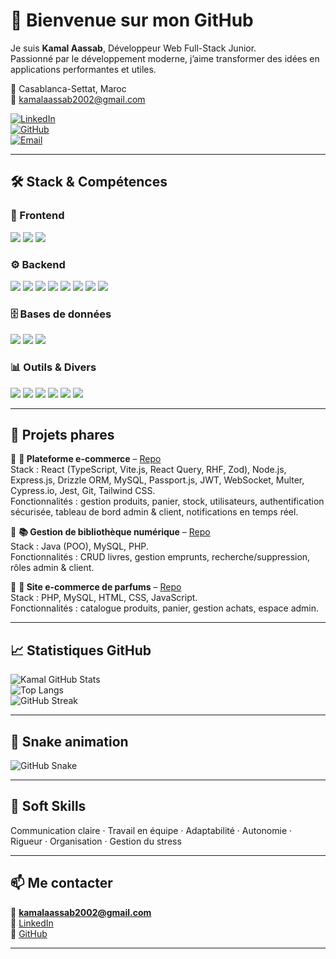 # 👋 Bienvenue sur mon GitHub

Je suis **Kamal Aassab**, Développeur Web Full-Stack Junior.  
Passionné par le développement moderne, j’aime transformer des idées en applications performantes et utiles.  

📍 Casablanca-Settat, Maroc  
📧 kamalaassab2002@gmail.com  

[![LinkedIn](https://img.shields.io/badge/LinkedIn-0A66C2?style=for-the-badge&logo=linkedin&logoColor=white)](https://www.linkedin.com/in/kamalaassab)  
[![GitHub](https://img.shields.io/badge/GitHub-181717?style=for-the-badge&logo=github&logoColor=white)](https://github.com/KamalAassab)  
[![Email](https://img.shields.io/badge/Email-D14836?style=for-the-badge&logo=gmail&logoColor=white)](mailto:kamalaassab2002@gmail.com)

---

## 🛠️ Stack & Compétences

### 🎨 Frontend
<p>
  <img src="https://skillicons.dev/icons?i=react,typescript,js,html,css,tailwind,bootstrap,vite" />
  <img src="https://img.shields.io/badge/Cypress-17202C?style=for-the-badge&logo=cypress&logoColor=white" />
  <img src="https://img.shields.io/badge/Zod-3066BE?style=for-the-badge&logoColor=white" />
</p>

### ⚙️ Backend
<p>
  <img src="https://skillicons.dev/icons?i=nodejs,express,php,laravel" />
  <img src="https://img.shields.io/badge/Drizzle%20ORM-3C3C3C?style=for-the-badge&logo=databricks&logoColor=white" />
  <img src="https://img.shields.io/badge/Passport.js-34E27A?style=for-the-badge&logo=node.js&logoColor=black" />
  <img src="https://img.shields.io/badge/JWT-black?style=for-the-badge&logo=jsonwebtokens" />
  <img src="https://img.shields.io/badge/WebSocket-010101?style=for-the-badge&logo=socket.io&logoColor=white" />
  <img src="https://img.shields.io/badge/Multer-FFCA28?style=for-the-badge&logo=npm&logoColor=black" />
  <img src="https://img.shields.io/badge/Bcrypt.js-004C99?style=for-the-badge&logo=javascript&logoColor=white" />
  <img src="https://img.shields.io/badge/Jest-C21325?style=for-the-badge&logo=jest&logoColor=white" />
</p>

### 🗄️ Bases de données
<p>
  <img src="https://skillicons.dev/icons?i=mysql,postgres" />
  <img src="https://img.shields.io/badge/phpMyAdmin-6C78AF?style=for-the-badge&logo=phpmyadmin&logoColor=white" />
  <img src="https://img.shields.io/badge/UML/MERISE-003366?style=for-the-badge&logoColor=white" />
</p>

### 📊 Outils & Divers
<p>
  <img src="https://skillicons.dev/icons?i=git,github,postman,java" />
  <img src="https://img.shields.io/badge/Power%20BI-F2C811?style=for-the-badge&logo=powerbi&logoColor=black" />
  <img src="https://img.shields.io/badge/Arduino-00979D?style=for-the-badge&logo=arduino&logoColor=white" />
  <img src="https://img.shields.io/badge/MS%20Project-217346?style=for-the-badge&logo=microsoft&logoColor=white" />
  <img src="https://img.shields.io/badge/Microsoft%20Office%20365-D83B01?style=for-the-badge&logo=microsoftoffice&logoColor=white" />
  <img src="[https://img.shields.io/badge/Canva-00C4CC?style=for-the-badge&logo=canva&logoColor=white](https://cdn.brandfetch.io/id9mVQlyB1/w/400/h/400/theme/dark/icon.jpeg?c=1bxid64Mup7aczewSAYMX&t=1725863485997)" />
</p>

---

## 🌟 Projets phares

🔹 **🛒 Plateforme e-commerce** – [Repo](https://github.com/KamalAassab/Lost-and-Found)  
Stack : React (TypeScript, Vite.js, React Query, RHF, Zod), Node.js, Express.js, Drizzle ORM, MySQL, Passport.js, JWT, WebSocket, Multer, Cypress.io, Jest, Git, Tailwind CSS.  
Fonctionnalités : gestion produits, panier, stock, utilisateurs, authentification sécurisée, tableau de bord admin & client, notifications en temps réel.  

🔹 **📚 Gestion de bibliothèque numérique** – [Repo](https://github.com/KamalAassab/Biblio-Java)  
Stack : Java (POO), MySQL, PHP.  
Fonctionnalités : CRUD livres, gestion emprunts, recherche/suppression, rôles admin & client.  

🔹 **🌸 Site e-commerce de parfums** – [Repo](https://github.com/KamalAassab/OulinouWebsite)  
Stack : PHP, MySQL, HTML, CSS, JavaScript.  
Fonctionnalités : catalogue produits, panier, gestion achats, espace admin.  

---

## 📈 Statistiques GitHub
![Kamal GitHub Stats](https://github-readme-stats.vercel.app/api?username=KamalAassab&show_icons=true&theme=radical)  
![Top Langs](https://github-readme-stats.vercel.app/api/top-langs/?username=KamalAassab&layout=compact&theme=radical)  
![GitHub Streak](https://github-readme-streak-stats.herokuapp.com/?user=KamalAassab&theme=radical)  

---

## 🐍 Snake animation

<picture>
  <source media="(prefers-color-scheme: dark)" srcset="https://raw.githubusercontent.com/KamalAassab/KamalAassab/output/github-contribution-grid-snake-dark.svg" />
  <source media="(prefers-color-scheme: light)" srcset="https://raw.githubusercontent.com/KamalAassab/KamalAassab/output/github-contribution-grid-snake.svg" />
  <img alt="GitHub Snake" src="https://raw.githubusercontent.com/KamalAassab/KamalAassab/output/github-contribution-grid-snake.svg" />
</picture>


---

## 🤝 Soft Skills
Communication claire · Travail en équipe · Adaptabilité · Autonomie · Rigueur · Organisation · Gestion du stress

---

## 📫 Me contacter
📧 **kamalaassab2002@gmail.com**  
🔗 [LinkedIn](https://www.linkedin.com/in/kamalaassab)  
🐙 [GitHub](https://github.com/KamalAassab)  

---
